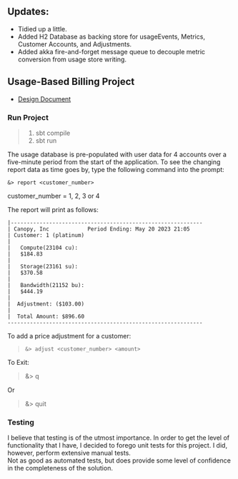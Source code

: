 ## Updates:
 - Tidied up a little.
 - Added H2 Database as backing store for usageEvents, Metrics, Customer Accounts, and Adjustments.
 - Added akka fire-and-forget message queue to decouple metric conversion from usage store writing.

## Usage-Based Billing Project

- [Design Document](docs/design.md)

### Run Project

> 1. sbt compile  
> 2. sbt run
 
The usage database is pre-populated with user data for 4 accounts over a five-minute period from the start of the application.
To see the changing report data as time goes by, type the following command into the prompt:

```&> report <customer_number>```
 
customer_number = 1, 2, 3 or 4

The report will print as follows:

```
|------------------------------------------------------------
| Canopy, Inc            Period Ending: May 20 2023 21:05
| Customer: 1 (platinum)
|
|   Compute(23104 cu):
|   $184.83
|
|   Storage(23161 su):
|   $370.58
|
|   Bandwidth(21152 bu):
|   $444.19
|
|  Adjustment: ($103.00)
|
|  Total Amount: $896.60
-------------------------------------------------------------

```

To add a price adjustment for a customer:

> ```&> adjust <customer_number> <amount>```

To Exit:
> &> q

Or

> &> quit 
 
 ### Testing
 I believe that testing is of the utmost importance. In order to get the level of functionality that I have, I decided to forego unit tests for this project. I did, however, perform extensive manual tests.  
 Not as good as automated tests, but does provide some level of confidence in the completeness of the solution.
